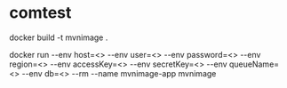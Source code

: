 # comtest

docker build -t mvnimage .

docker run --env host=<> --env user=<> --env password=<> --env region=<> --env accessKey=<> --env secretKey=<> --env queueName=<> --env db=<> --rm --name mvnimage-app mvnimage 
